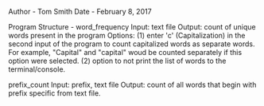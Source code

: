 Author - Tom Smith
Date - February 8, 2017

Program Structure -
word_frequency
Input: text file
Output: count of unique words present in the program
Options: (1) enter 'c' (Capitalization) in the second input of the 
         program to count capitalized words as separate words.  For 
         example, "Capital" and "capital" woud be counted separately
         if this option were selected.
         (2) option to not print the list of words to the terminal/console.

prefix_count
Input: prefix, text file
Output: count of all words that begin with prefix specific from text file.
